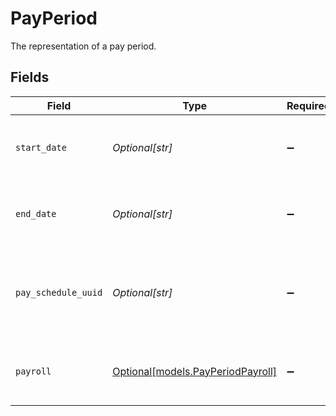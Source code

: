 # PayPeriod

The representation of a pay period.


## Fields

| Field                                                                    | Type                                                                     | Required                                                                 | Description                                                              |
| ------------------------------------------------------------------------ | ------------------------------------------------------------------------ | ------------------------------------------------------------------------ | ------------------------------------------------------------------------ |
| `start_date`                                                             | *Optional[str]*                                                          | :heavy_minus_sign:                                                       | The start date, inclusive, of the pay period.                            |
| `end_date`                                                               | *Optional[str]*                                                          | :heavy_minus_sign:                                                       | The end date, inclusive, of the pay period.                              |
| `pay_schedule_uuid`                                                      | *Optional[str]*                                                          | :heavy_minus_sign:                                                       | A unique identifier of the pay schedule to which the pay period belongs. |
| `payroll`                                                                | [Optional[models.PayPeriodPayroll]](../models/payperiodpayroll.md)       | :heavy_minus_sign:                                                       | Information about the payroll for the pay period.                        |